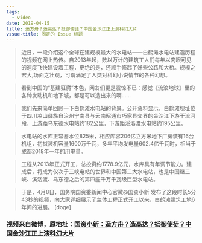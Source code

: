 ```yaml
---
tags:
  - video
date: 2019-04-15
title: 造方舟？造高达？抵御使徒？中国金沙江正上演科幻大片
vssue-title: 固定的 Issue 标题
---
```

>近日，一段介绍这个全球在建规模最大的水电站——白鹤滩水电站建造历程的视频在网上热传。自2013年起，数以万计的建筑工人们每年以肉眼可见的速度飞快建设着工程，更绝的是，还顺手修起了好些公路和大桥。规模之宏大,场面之壮观，可谓满足了人类对科幻小说情节的各种幻想。

>看到中国的“基建狂魔”本色，网友们更是震惊不已：感觉《流浪地球》里的各种发动机和地下城，都是可以造出来的啊……



>我们先来简单回顾一下白鹤滩水电站的背景。公开资料显示，白鹤滩坝址位于四川凉山彝族自治州宁南县与云南昭通市巧家县交界的金沙江下游干流河段，上游距乌东德水电站约182公里，下游距溪洛渡水电站约195公里。

>水电站的水库正常蓄水位825米，相应库容206亿立方米地下厂房装有16台机组，初拟装机容量1600万千瓦，多年平均发电量602.4亿千瓦时，相当于成都2018年一年的用电量。

>工程从2013年正式开工，总投资约1778.9亿元，水库具有年调节能力。建成后，将成为仅次于三峡电站的世界和中国第二大水电站，也是中国继三峡、溪洛渡、乌东德之后的第四座千万千瓦级巨型水电站。

>于是，4月8日，国务院国资委新闻中心官微@国资小新 发布了这段时长5分43秒的视频，向大家详细展示了主体工程正式开工以来，白鹤滩建筑工地6年间的进展。
>[doge]

### 视频来自微博，原地址：[国资小新：造方舟？造高达？抵御使徒？中国金沙江正上演科幻大片](https://weibo.com/tv/v/HoHKXr3Y9?fid=1034:4358875420537340)



